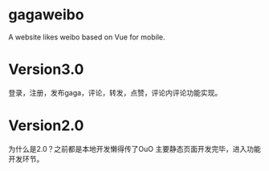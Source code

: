 # gagaweibo
A website likes weibo based on Vue for mobile.
# Version3.0
登录，注册，发布gaga，评论，转发，点赞，评论内评论功能实现。
# Version2.0
为什么是2.0？之前都是本地开发懒得传了OuO
主要静态页面开发完毕，进入功能开发环节。